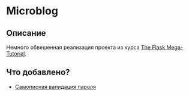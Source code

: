 # Microblog

## Описание
Немного обвешенная реализация проекта из курса [The Flask Mega-Tutorial](https://blog.miguelgrinberg.com/post/the-flask-mega-tutorial-part-i-hello-world).

## Что добавлено?
* [Самописная валидация пароля](app/validators.py) 
